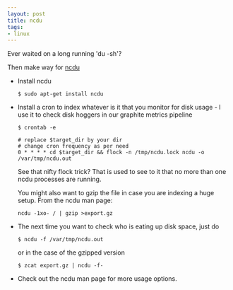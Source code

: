 ```yaml
---
layout: post
title: ncdu
tags:
- linux
---
```


Ever waited on a long running 'du -sh'?

Then make way for [ncdu](https://dev.yorhel.nl/ncdu)

- Install ncdu

  ```
  $ sudo apt-get install ncdu
  ```

- Install a cron to index whatever is it that you monitor for disk usage - I use it to check disk hoggers in our graphite metrics pipeline

  ```
  $ crontab -e

  # replace $target_dir by your dir
  # change cron frequency as per need
  0 * * * * cd $target_dir && flock -n /tmp/ncdu.lock ncdu -o /var/tmp/ncdu.out
  ```

  See that nifty flock trick? That is used to see to it that no more than one ncdu processes are running.

  You might also want to gzip the file in case you are indexing a huge setup. From the ncdu man page:

  ```
  ncdu -1xo- / | gzip >export.gz
  ```

- The next time you want to check who is eating up disk space, just do

  ```
  $ ncdu -f /var/tmp/ncdu.out
  ```

  or in the case of the gzipped version

  ```
  $ zcat export.gz | ncdu -f-
  ```

- Check out the ncdu man page for more usage options.
